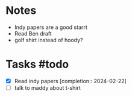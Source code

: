 # Notes
- Indy papers are a good starrt
- Read Ben draft
- golf shirt instead of hoody?

# Tasks #todo 
- [x] Read indy papers  [completion:: 2024-02-22]
- [ ] talk to maddy about t-shirt